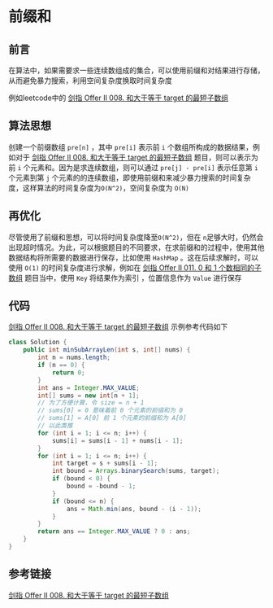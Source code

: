 # 前缀和


## 前言

在算法中，如果需要求一些连续数组成的集合，可以使用前缀和对结果进行存储，从而避免暴力搜索，利用空间复杂度换取时间复杂度

例如leetcode中的 [剑指 Offer II 008. 和大于等于 target 的最短子数组](https://leetcode-cn.com/problems/2VG8Kg/)

## 算法思想

创建一个前缀数组 `pre[n]` ，其中 `pre[i]` 表示前 `i` 个数组所构成的数据结果，例如对于 [剑指 Offer II 008. 和大于等于 target 的最短子数组](https://leetcode-cn.com/problems/2VG8Kg/) 题目，则可以表示为前 `i` 个元素和。因为是求连续数组，则可以通过 `pre[j] - pre[i]` 表示任意第 `i` 个元素到第 `j` 个元素的的连续数组，即使用前缀和来减少暴力搜索的时间复杂度，这样算法的时间复杂度为`O(N^2)`，空间复杂度为 `O(N)` 

## 再优化

尽管使用了前缀和思想，可以将时间复杂度降至`O(N^2)`，但在 `n`足够大时，仍然会出现超时情况。为此，可以根据题目的不同要求，在求前缀和的过程中，使用其他数据结构将所需要的数据进行保存，比如使用 `HashMap` 。这在后续求解时，可以使用 `O(1)` 的时间复杂度进行求解，例如在 [剑指 Offer II 011. 0 和 1 个数相同的子数组](https://leetcode-cn.com/problems/A1NYOS/) 题目当中，使用 `Key` 将结果作为索引 ，位置信息作为 `Value` 进行保存

## 代码

[剑指 Offer II 008. 和大于等于 target 的最短子数组](https://leetcode-cn.com/problems/2VG8Kg/) 示例参考代码如下

```java
class Solution {
    public int minSubArrayLen(int s, int[] nums) {
        int n = nums.length;
        if (n == 0) {
            return 0;
        }
        int ans = Integer.MAX_VALUE;
        int[] sums = new int[n + 1]; 
        // 为了方便计算，令 size = n + 1 
        // sums[0] = 0 意味着前 0 个元素的前缀和为 0
        // sums[1] = A[0] 前 1 个元素的前缀和为 A[0]
        // 以此类推
        for (int i = 1; i <= n; i++) {
            sums[i] = sums[i - 1] + nums[i - 1];
        }
        for (int i = 1; i <= n; i++) {
            int target = s + sums[i - 1];
            int bound = Arrays.binarySearch(sums, target);
            if (bound < 0) {
                bound = -bound - 1;
            }
            if (bound <= n) {
                ans = Math.min(ans, bound - (i - 1));
            }
        }
        return ans == Integer.MAX_VALUE ? 0 : ans;
    }
}
```



## 参考链接

[剑指 Offer II 008. 和大于等于 target 的最短子数组](https://leetcode-cn.com/problems/2VG8Kg/solution/he-da-yu-deng-yu-target-de-zui-duan-zi-s-ixef/)




